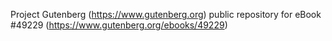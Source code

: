 Project Gutenberg (https://www.gutenberg.org) public repository for eBook #49229 (https://www.gutenberg.org/ebooks/49229)
